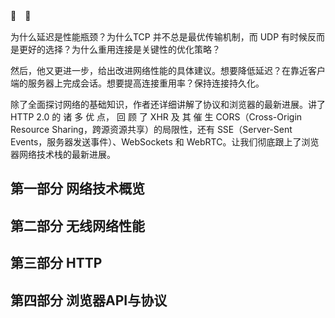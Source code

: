 
:green_book:　:book:

为什么延迟是性能瓶颈？为什么TCP 并不总是最优传输机制，而 UDP 有时候反而是更好的选择？为什么重用连接是关键性的优化策略？


然后，他又更进一步，给出改进网络性能的具体建议。想要降低延迟？在靠近客户端的服务器上完成会话。想要提高连接重用率？保持连接持久化。


除了全面探讨网络的基础知识，作者还详细讲解了协议和浏览器的最新进展。讲了 HTTP 2.0 的 诸 多 优 点， 回 顾 了 XHR 及 其 催 生 CORS（Cross-Origin Resource Sharing，跨源资源共享）的局限性，还有 SSE（Server-Sent Events，服务器发送事件）、WebSockets 和 WebRTC。让我们彻底跟上了浏览器网络技术栈的最新进展。


## 第一部分  网络技术概览


## 第二部分  无线网络性能


## 第三部分  HTTP


## 第四部分  浏览器API与协议
